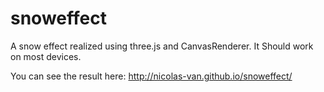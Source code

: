 snoweffect
==========

A snow effect realized using three.js and CanvasRenderer. It Should work on most devices.

You can see the result here: http://nicolas-van.github.io/snoweffect/
